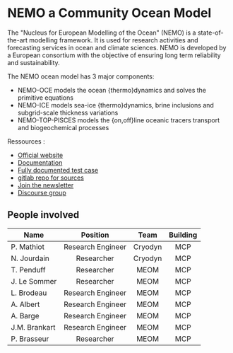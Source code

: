 # NEMO a Community Ocean Model

The "Nucleus for European Modelling of the Ocean" (NEMO) is a state-of-the-art modelling framework. It is used for research activities and forecasting services in ocean and climate sciences. NEMO is developed by a European consortium with the objective of ensuring long term reliability and sustainability.

The NEMO ocean model has 3 major components:

  - NEMO-OCE models the ocean {thermo}dynamics and solves the primitive equations
  - NEMO-ICE models sea-ice {thermo}dynamics, brine inclusions and subgrid-scale thickness variations
  - NEMO-TOP-PISCES models the {on,off}line oceanic tracers transport and biogeochemical processes

Ressources :
  - [Official website](https://www.nemo-ocean.eu/)
  - [Documentation](https://sites.nemo-ocean.io/user-guide/index.html)
  - [Fully documented test case](https://zenodo.org/records/6817000#.Y065iOxBztE)
  - [gitlab repo for sources](https://forge.nemo-ocean.eu/nemo)
  - [Join the newsletter](https://listes.ipsl.fr/sympa/info/nemo-newsletter)
  - [Discourse group](https://nemo-ocean.discourse.group/)

##  People involved

|   Name       |  Position         |  Team            |  Building          | 
| -------------|:-----------------:|:----------------:|:------------------:|
| P. Mathiot   | Research Engineer | Cryodyn          |    MCP             | 
| N. Jourdain  | Researcher        | Cryodyn          |    MCP             | 
| T. Penduff   | Researcher        | MEOM             |    MCP             | 
| J. Le Sommer | Researcher        | MEOM             |    MCP             |
| L. Brodeau   | Research Engineer | MEOM             |    MCP             | 
| A. Albert    | Research Engineer | MEOM             |    MCP             | 
| A. Barge     | Research Engineer | MEOM             |    MCP             | 
| J.M. Brankart| Research Engineer | MEOM             |    MCP             | 
| P. Brasseur  | Researcher        | MEOM             |    MCP             | 


